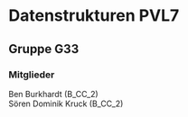# Datenstrukturen PVL7
## Gruppe G33
### Mitglieder
Ben Burkhardt (B_CC_2)<br>
Sören Dominik Kruck (B_CC_2)
